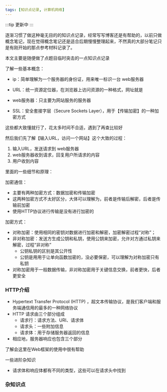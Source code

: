 ```yaml
---
tags: [知识点记录, 计算机网络]
---
```


:::tip
更新中
:::


逐渐习惯了做这种毫无目的的知识点记录，经常写写博客还是有帮助的，以前只做概念笔记，现在觉得概念笔记还是适合后期慢慢整理起来，不然真的大部分笔记只是有刚开始的那点参考材料记录了。



本文主要是随便做了点题目临时突击的一点知识点记录



了解一些基本概念：

- ip：简单理解为一个服务器的身份证，用来唯一标识一台 web服务器
- URL：统一资源定位器，在浏览器上访问资源的一种格式，网址就是
- web服务器：只主要为网站服务的服务器



- SSL：安全套接字层（Secure Sockets Layer），用于【传输加密】的一种加密方式







这些都大致懂就行了，花太多时间不合适，遇到了再查比较好





然后我们先了解【输入URL，访问一个网站】这个大致的过程：

1. 输入URL，发送请求到 web服务器
2. web服务器收到请求，回复用户所请求的内容
3. 用户收到内容



里面的一些细节和原理：



加密通信：

- 主要有两种加密方式：数据加密和传输加密
- 这两种加密方式不太好区分，大体可以理解为，前者是传输后解密，后者是传输前加密
- 使用HTTP协议进行传输是没有进行加密的



加密方式：

- 对称加密：使用相同的密钥对数据进行加密和解密，加密解密过程“对称”；
- 非对称加密：发送方生成公钥和私钥，使用公钥来加密，允许对方通过私钥来解密，过程“非对称”
  - 公钥私钥的区别是其公开性
  - 公钥是用用于让单向函数加密的，没必要保密，可以理解为对称加密只有私钥
- 对称加密用于一般数据传输，非对称加密用于关键信息交换，前者更快，后者更安全



### HTTP介绍

- Hypertext Transfer Protocol (HTTP) ，超文本传输协议，是我们客户端和服务端通信用的最多的一种网络协议
- HTTP 请求由三个部分组成
  - 请求行：请求方法、URI、请求体
  - 请求头：一些附加信息
  - 请求体：用于存储服务器返回的信息
- 相应地，服务器响应也包含三个部分



了解会这里在Web框架的使用中很有帮助

一些进阶杂知识

- 请求体和响应体都有不同的类型，这些可以在请求头中找到



### 杂知识点

